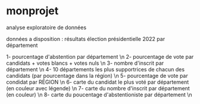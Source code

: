 # monprojet
analyse exploratoire de données

données a disposition : résultats élection présidentielle 2022 par département

1- pourcentage d'abstention par département \n
2- pourcentage de vote par candidats + votes blancs + votes nuls \n
3- nombre d'inscrit par département \n
4- 10 départements les plus supportrices de chacun des candidats (par pourcentage dans la région) \n
5- pourcentage de vote par condidat par RÉGION \n
6- carte du candidat le plus voté par département (en couleur avec légende) \n
7- carte du nombre d'inscrit par département (en couleur) \n
8- carte du poucentage d'abstentioniste par département \n
